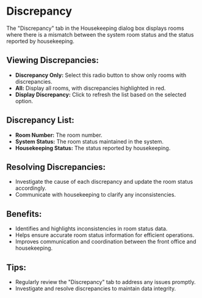 # Discrepancy

The "Discrepancy" tab in the Housekeeping dialog box displays rooms where there is a mismatch between the system room status and the status reported by housekeeping.

## Viewing Discrepancies:

* **Discrepancy Only:** Select this radio button to show only rooms with discrepancies.
* **All:**  Display all rooms, with discrepancies highlighted in red.
* **Display Discrepancy:**  Click to refresh the list based on the selected option.

## Discrepancy List:

* **Room Number:**  The room number.
* **System Status:**  The room status maintained in the system.
* **Housekeeping Status:**  The status reported by housekeeping.

## Resolving Discrepancies:

* Investigate the cause of each discrepancy and update the room status accordingly. 
* Communicate with housekeeping to clarify any inconsistencies. 

## Benefits:

* Identifies and highlights inconsistencies in room status data. 
* Helps ensure accurate room status information for efficient operations.
* Improves communication and coordination between the front office and housekeeping. 

## Tips:

* Regularly review the "Discrepancy" tab to address any issues promptly.
* Investigate and resolve discrepancies to maintain data integrity.